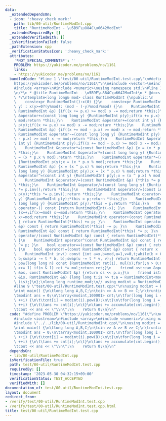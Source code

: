 ```yaml
---
data:
  _extendedDependsOn:
  - icon: ':heavy_check_mark:'
    path: lib/00-util/RuntimeModInt.cpp
    title: "RuntimeModInt - \u5B9F\u884C\u6642ModInt"
  _extendedRequiredBy: []
  _extendedVerifiedWith: []
  _isVerificationFailed: false
  _pathExtension: cpp
  _verificationStatusIcon: ':heavy_check_mark:'
  attributes:
    '*NOT_SPECIAL_COMMENTS*': ''
    PROBLEM: https://yukicoder.me/problems/no/1161
    links:
    - https://yukicoder.me/problems/no/1161
  bundledCode: "#line 1 \"test/00-util/RuntimeModInt.test.cpp\"\n#define PROBLEM \"\
    https://yukicoder.me/problems/no/1161\"\n\n#include <vector>\n#include <iostream>\n\
    #include <array>\n#include <numeric>\nusing namespace std;\n#line 1 \"lib/00-util/RuntimeModInt.cpp\"\
    \n/*\n * @title RuntimeModInt - \u5B9F\u884C\u6642ModInt\n * @docs md/util/RuntimeModInt.md\n\
    \ */\ntemplate<long long& mod> class RuntimeModInt {\npublic:\n    long long x;\n\
    \    constexpr RuntimeModInt():x(0) {}\n    constexpr RuntimeModInt(long long\
    \ y) : x(y>=0?(y%mod): (mod - (-y)%mod)%mod) {}\n    RuntimeModInt &operator+=(const\
    \ RuntimeModInt &p) {if((x += p.x) >= mod) x -= mod;return *this;}\n    RuntimeModInt\
    \ &operator+=(const long long y) {RuntimeModInt p(y);if((x += p.x) >= mod) x -=\
    \ mod;return *this;}\n    RuntimeModInt &operator+=(const int y) {RuntimeModInt\
    \ p(y);if((x += p.x) >= mod) x -= mod;return *this;}\n    RuntimeModInt &operator-=(const\
    \ RuntimeModInt &p) {if((x += mod - p.x) >= mod) x -= mod;return *this;}\n   \
    \ RuntimeModInt &operator-=(const long long y) {RuntimeModInt p(y);if((x += mod\
    \ - p.x) >= mod) x -= mod;return *this;}\n    RuntimeModInt &operator-=(const\
    \ int y) {RuntimeModInt p(y);if((x += mod - p.x) >= mod) x -= mod;return *this;}\n\
    \    RuntimeModInt &operator*=(const RuntimeModInt &p) {x = (x * p.x % mod);return\
    \ *this;}\n    RuntimeModInt &operator*=(const long long y) {RuntimeModInt p(y);x\
    \ = (x * p.x % mod);return *this;}\n    RuntimeModInt &operator*=(const int y)\
    \ {RuntimeModInt p(y);x = (x * p.x % mod);return *this;}\n    RuntimeModInt &operator^=(const\
    \ RuntimeModInt &p) {x = (x ^ p.x) % mod;return *this;}\n    RuntimeModInt &operator^=(const\
    \ long long y) {RuntimeModInt p(y);x = (x ^ p.x) % mod;return *this;}\n    RuntimeModInt\
    \ &operator^=(const int y) {RuntimeModInt p(y);x = (x ^ p.x) % mod;return *this;}\n\
    \    RuntimeModInt &operator/=(const RuntimeModInt &p) {*this *= p.inv();return\
    \ *this;}\n    RuntimeModInt &operator/=(const long long y) {RuntimeModInt p(y);*this\
    \ *= p.inv();return *this;}\n    RuntimeModInt &operator/=(const int y) {RuntimeModInt\
    \ p(y);*this *= p.inv();return *this;}\n    RuntimeModInt operator=(const int\
    \ y) {RuntimeModInt p(y);*this = p;return *this;}\n    RuntimeModInt operator=(const\
    \ long long y) {RuntimeModInt p(y);*this = p;return *this;}\n    RuntimeModInt\
    \ operator-() const {return RuntimeModInt(-x); }\n    RuntimeModInt operator++()\
    \ {x++;if(x>=mod) x-=mod;return *this;}\n    RuntimeModInt operator--() {x--;if(x<0)\
    \ x+=mod;return *this;}\n    RuntimeModInt operator+(const RuntimeModInt &p) const\
    \ { return RuntimeModInt(*this) += p; }\n    RuntimeModInt operator-(const RuntimeModInt\
    \ &p) const { return RuntimeModInt(*this) -= p; }\n    RuntimeModInt operator*(const\
    \ RuntimeModInt &p) const { return RuntimeModInt(*this) *= p; }\n    RuntimeModInt\
    \ operator/(const RuntimeModInt &p) const { return RuntimeModInt(*this) /= p;\
    \ }\n    RuntimeModInt operator^(const RuntimeModInt &p) const { return RuntimeModInt(*this)\
    \ ^= p; }\n    bool operator==(const RuntimeModInt &p) const { return x == p.x;\
    \ }\n    bool operator!=(const RuntimeModInt &p) const { return x != p.x; }\n\
    \    RuntimeModInt inv() const {int a=x,b=mod,u=1,v=0,t;while(b > 0) {t = a /\
    \ b;swap(a -= t * b, b);swap(u -= t * v, v);} return RuntimeModInt(u);}\n    RuntimeModInt\
    \ pow(long long n) const {RuntimeModInt ret(1), mul(x);for(;n > 0;mul *= mul,n\
    \ >>= 1) if(n & 1) ret *= mul;return ret;}\n    friend ostream &operator<<(ostream\
    \ &os, const RuntimeModInt &p) {return os << p.x;}\n    friend istream &operator>>(istream\
    \ &is, RuntimeModInt &a) {long long t;is >> t;a = RuntimeModInt<mod>(t);return\
    \ (is);}\n};\nlong long runtime_mod;\n// using modint = RuntimeModInt<mod>;\n\
    #line 9 \"test/00-util/RuntimeModInt.test.cpp\"\n\nusing modint = RuntimeModInt<runtime_mod>;\n\
    \nint main() {\n\tlong long A,B,C;\n\tcin >> A >> B >> C;\n\truntime_mod = C;\n\
    \tmodint ans = 0;\n\tarray<modint,100001> cnt;\n\tfor(long long i = 1; i <= C;\
    \ ++i) {\n\t\tcnt[i] = modint(i).pow(B);\n\t}\n\tfor(long long i = 1; i <= A%C;\
    \ ++i) {\n\t\tans += cnt[i];\n\t}\n\tans += accumulate(cnt.begin(),cnt.begin()+C,modint(0))*(A/C);\n\
    \tcout << ans << \"\\n\";\n    return 0;\n}\n"
  code: "#define PROBLEM \"https://yukicoder.me/problems/no/1161\"\n\n#include <vector>\n\
    #include <iostream>\n#include <array>\n#include <numeric>\nusing namespace std;\n\
    #include \"../../lib/00-util/RuntimeModInt.cpp\"\n\nusing modint = RuntimeModInt<runtime_mod>;\n\
    \nint main() {\n\tlong long A,B,C;\n\tcin >> A >> B >> C;\n\truntime_mod = C;\n\
    \tmodint ans = 0;\n\tarray<modint,100001> cnt;\n\tfor(long long i = 1; i <= C;\
    \ ++i) {\n\t\tcnt[i] = modint(i).pow(B);\n\t}\n\tfor(long long i = 1; i <= A%C;\
    \ ++i) {\n\t\tans += cnt[i];\n\t}\n\tans += accumulate(cnt.begin(),cnt.begin()+C,modint(0))*(A/C);\n\
    \tcout << ans << \"\\n\";\n    return 0;\n}\n"
  dependsOn:
  - lib/00-util/RuntimeModInt.cpp
  isVerificationFile: true
  path: test/00-util/RuntimeModInt.test.cpp
  requiredBy: []
  timestamp: '2023-05-30 04:32:15+09:00'
  verificationStatus: TEST_ACCEPTED
  verifiedWith: []
documentation_of: test/00-util/RuntimeModInt.test.cpp
layout: document
redirect_from:
- /verify/test/00-util/RuntimeModInt.test.cpp
- /verify/test/00-util/RuntimeModInt.test.cpp.html
title: test/00-util/RuntimeModInt.test.cpp
---
```


